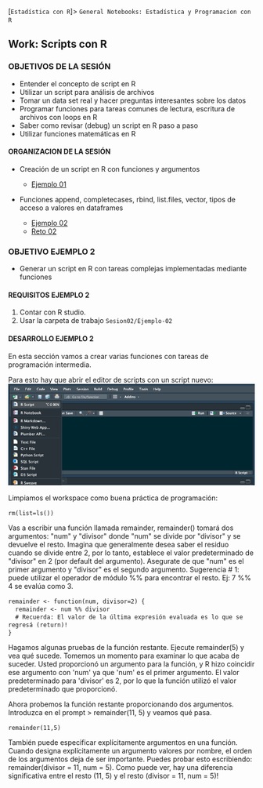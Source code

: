 [`Estadística con R`]> `General Notebooks: Estadística y Programacion con R`

## Work: Scripts con R

### OBJETIVOS DE LA SESIÓN

- Entender el concepto de script en R
- Utilizar un script para análisis de archivos
- Tomar un data set real y hacer preguntas interesantes sobre los datos
- Programar funciones para tareas comunes de lectura, escritura  de archivos con loops en R
- Saber como revisar (debug) un script en R paso a paso
- Utilizar funciones matemáticas en R 

#### ORGANIZACION DE LA SESIÓN

- Creación de un script en R con funciones y argumentos 
	- [Ejemplo 01](Ejemplo-01)

- Funciones append, completecases, rbind, list.files, vector, tipos de acceso a valores en dataframes
	- [Ejemplo 02](Ejemplo-02)
	- [Reto 02](Reto-02)

### OBJETIVO EJEMPLO 2
- Generar un script en R con tareas complejas implementadas mediante funciones

#### REQUISITOS EJEMPLO 2
1. Contar con R studio.
1. Usar la carpeta de trabajo `Sesion02/Ejemplo-02`

#### DESARROLLO EJEMPLO 2
En esta sección vamos a crear varias funciones con tareas de programación intermedia.

Para esto hay que abrir el editor de scripts con un script nuevo:
![RScript](images/RScript.png)

Limpiamos el workspace como buena práctica de programación:
```{r}
rm(list=ls())
```
Vas a escribir una función llamada remainder, remainder() tomará dos argumentos: "num" y "divisor" donde "num" se divide por "divisor" y se devuelve el resto. Imagina que generalmente desea saber el residuo cuando se divide entre 2, por lo tanto, establece el valor predeterminado de "divisor" en 2 (por default del argumento). Asegurate de que "num" es el primer argumento y "divisor" es el segundo argumento.
Sugerencia # 1: puede utilizar el operador de módulo %% para encontrar el resto.
Ej: 7 %% 4 se evalúa como 3.
```{r}
remainder <- function(num, divisor=2) {
  remainder <- num %% divisor
  # Recuerda: El valor de la última expresión evaluada es lo que se regresá (return)! 
}
```
Hagamos algunas pruebas de la función restante. Ejecute remainder(5) y vea qué sucede.
Tomemos un momento para examinar lo que acaba de suceder. Usted proporcionó un argumento para la función, y R hizo coincidir ese argumento con 'num' ya que 'num' es el primer argumento. El valor predeterminado para 'divisor' es 2, por lo que la función utilizó el valor predeterminado que proporcionó.

Ahora probemos la función restante proporcionando dos argumentos. Introduzca en el prompt > remainder(11, 5) y veamos qué pasa.
```{r}
remainder(11,5)
```
También puede especificar explícitamente argumentos en una función. Cuando designa explícitamente un argumento valores por nombre, el orden de los argumentos deja de ser importante. Puedes probar esto escribiendo: remainder(divisor = 11, num = 5).
Como puede ver, hay una diferencia significativa entre el resto (11, 5) y el resto (divisor = 11, num = 5)!
